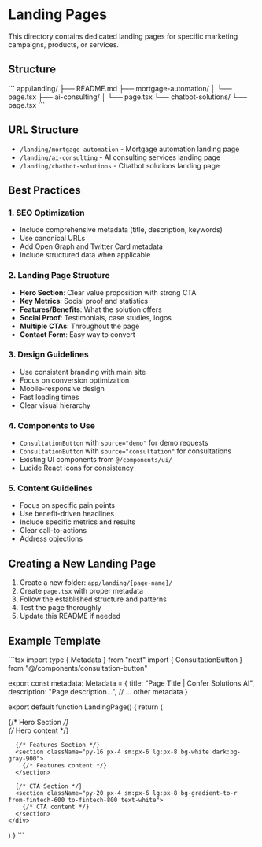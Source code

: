 # Landing Pages

This directory contains dedicated landing pages for specific marketing campaigns, products, or services.

## Structure

\`\`\`
app/landing/
├── README.md
├── mortgage-automation/
│   └── page.tsx
├── ai-consulting/
│   └── page.tsx
└── chatbot-solutions/
    └── page.tsx
\`\`\`

## URL Structure

- `/landing/mortgage-automation` - Mortgage automation landing page
- `/landing/ai-consulting` - AI consulting services landing page
- `/landing/chatbot-solutions` - Chatbot solutions landing page

## Best Practices

### 1. SEO Optimization
- Include comprehensive metadata (title, description, keywords)
- Use canonical URLs
- Add Open Graph and Twitter Card metadata
- Include structured data when applicable

### 2. Landing Page Structure
- **Hero Section**: Clear value proposition with strong CTA
- **Key Metrics**: Social proof and statistics
- **Features/Benefits**: What the solution offers
- **Social Proof**: Testimonials, case studies, logos
- **Multiple CTAs**: Throughout the page
- **Contact Form**: Easy way to convert

### 3. Design Guidelines
- Use consistent branding with main site
- Focus on conversion optimization
- Mobile-responsive design
- Fast loading times
- Clear visual hierarchy

### 4. Components to Use
- `ConsultationButton` with `source="demo"` for demo requests
- `ConsultationButton` with `source="consultation"` for consultations
- Existing UI components from `@/components/ui/`
- Lucide React icons for consistency

### 5. Content Guidelines
- Focus on specific pain points
- Use benefit-driven headlines
- Include specific metrics and results
- Clear call-to-actions
- Address objections

## Creating a New Landing Page

1. Create a new folder: `app/landing/[page-name]/`
2. Create `page.tsx` with proper metadata
3. Follow the established structure and patterns
4. Test the page thoroughly
5. Update this README if needed

## Example Template

\`\`\`tsx
import type { Metadata } from "next"
import { ConsultationButton } from "@/components/consultation-button"

export const metadata: Metadata = {
  title: "Page Title | Confer Solutions AI",
  description: "Page description...",
  // ... other metadata
}

export default function LandingPage() {
  return (
    <div className="min-h-screen bg-gradient-to-br from-background to-muted/20">
      {/* Hero Section */}
      <section className="pt-20 pb-16 px-4 sm:px-6 lg:px-8">
        {/* Hero content */}
      </section>

      {/* Features Section */}
      <section className="py-16 px-4 sm:px-6 lg:px-8 bg-white dark:bg-gray-900">
        {/* Features content */}
      </section>

      {/* CTA Section */}
      <section className="py-20 px-4 sm:px-6 lg:px-8 bg-gradient-to-r from-fintech-600 to-fintech-800 text-white">
        {/* CTA content */}
      </section>
    </div>
  )
}
\`\`\`
